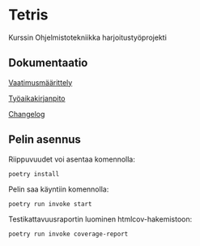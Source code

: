 # Tetris

Kurssin Ohjelmistotekniikka harjoitustyöprojekti

## Dokumentaatio

[Vaatimusmäärittely](https://github.com/maijams/ot-harjoitustyo/blob/main/dokumentaatio/vaatimusmaarittely.md)

[Työaikakirjanpito](https://github.com/maijams/ot-harjoitustyo/blob/main/dokumentaatio/tyoaikakirjanpito.md)

[Changelog](https://github.com/maijams/ot-harjoitustyo/blob/main/dokumentaatio/changelog.md)



## Pelin asennus 

Riippuvuudet voi asentaa komennolla:
```
poetry install
```
Pelin saa käyntiin komennolla:
```
poetry run invoke start
```
Testikattavuusraportin luominen htmlcov-hakemistoon:
```
poetry run invoke coverage-report
```